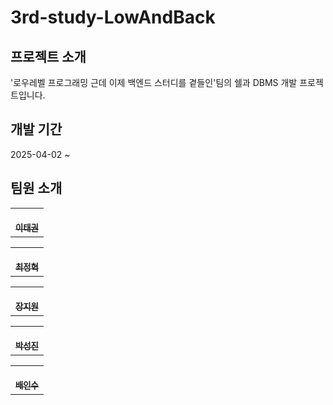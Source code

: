 # 3rd-study-LowAndBack


## 프로젝트 소개
'로우레벨 프로그래밍 근데 이제 백엔드 스터디를 곁들인'팀의 쉘과 DBMS 개발 프로젝트입니다.

## 개발 기간
2025-04-02 ~

## 팀원 소개
<table>
  <tbody>
    <tr>
      <td align="center"><a href="https://github.com/jigun058"><br /><sub><b> 이태권 </b></sub></a><br /></td>
    </tr>
  </tbody>
</table>
<table>
  <tbody>
    <tr>
      <td align="center"><a href="https://github.com/ktollonr"><br /><sub><b> 최정혁 </b></sub></a><br /></td>
    </tr>
  </tbody>
</table>
<table>
  <tbody>
    <tr>
      <td align="center"><a href="https://github.com/uukdo"><br /><sub><b> 장지원 </b></sub></a><br /></td>
    </tr>
  </tbody>
</table>
<table>
  <tbody>
    <tr>
      <td align="center"><a href="https://github.com/sungj1n"><br /><sub><b> 박성진 </b></sub></a><br /></td>
    </tr>
  </tbody>
</table>
<table>
  <tbody>
    <tr>
      <td align="center"><a href="https://github.com/in-su03"><br /><sub><b> 배인수 </b></sub></a><br /></td>
    </tr>
  </tbody>
</table>

